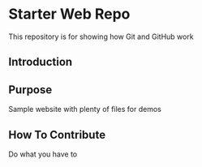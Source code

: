 # Starter Web Repo

This repository is for showing how Git and GitHub work

## Introduction

## Purpose

Sample website with plenty of files for demos

## How To Contribute

Do what you have to

